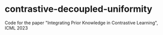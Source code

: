 # contrastive-decoupled-uniformity
Code for the paper "Integrating Prior Knowledge in Contrastive Learning", ICML 2023
